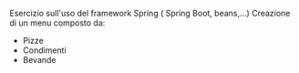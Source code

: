 Esercizio sull'uso del framework Spring ( Spring Boot, beans,...)
Creazione di un menu composto da:
- Pizze
- Condimenti
- Bevande
